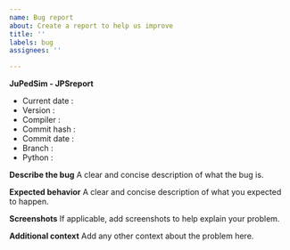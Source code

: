 ```yaml
---
name: Bug report
about: Create a report to help us improve
title: ''
labels: bug
assignees: ''

---
```


**JuPedSim - JPSreport**

- Current date   :
- Version        :
- Compiler       :
- Commit hash    :
- Commit date    :
- Branch         : 
- Python         : 

**Describe the bug**
A clear and concise description of what the bug is.

**Expected behavior**
A clear and concise description of what you expected to happen.

**Screenshots**
If applicable, add screenshots to help explain your problem.

**Additional context**
Add any other context about the problem here.
